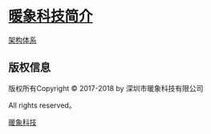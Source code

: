  [暖象科技简介](http://mp.weixin.qq.com/s/FETMWIFFPaMWoyuOsjS5xA)
===============
[架构体系](https://www.processon.com/view/link/595875a9e4b0a77c5ae8ca00)

## 版权信息

版权所有Copyright © 2017-2018 by 深圳市暖象科技有限公司

All rights reserved。

 [暖象科技](http://www.nuan-x.com/)



